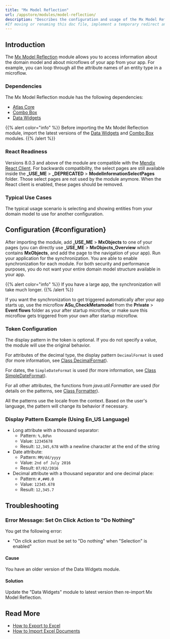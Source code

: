 ```yaml
---
title: "Mx Model Reflection"
url: /appstore/modules/model-reflection/
description: "Describes the configuration and usage of the Mx Model Reflection module, which is available in the Mendix Marketplace."
#If moving or renaming this doc file, implement a temporary redirect and let the respective team know they should update the URL in the product. See Mapping to Products for more details.
---
```


## Introduction

The [Mx Model Reflection](https://marketplace.mendix.com/link/component/69/) module allows you to access information about the domain model and about microflows of your app from your app. For example, you can loop through all the attribute names of an entity type in a microflow.

### Dependencies

The Mx Model Reflection module has the following dependencies:

* [Atlas Core](https://marketplace.mendix.com/link/component/117187)
* [Combo Box](https://marketplace.mendix.com/link/component/219304)
* [Data Widgets](https://marketplace.mendix.com/link/component/116540)

{{% alert color="info" %}}
Before importing the Mx Model Reflection module, import the latest versions of the [Data Widgets](https://marketplace.mendix.com/link/component/116540) and
[Combo Box](https://marketplace.mendix.com/link/component/219304) modules.
{{% /alert %}}

### React Readiness

Versions 8.0.3 and above of the module are compatible with the [Mendix React Client](/refguide/mendix-client/react/). For backwards compatibility, the select pages are still available inside the **\_USE_ME** > **\_DEPRECATED** > **ModelInformationSelectPages** folder. Those select pages are not used by the module anymore. When the React client is enabled, these pages should be removed.

### Typical Use Cases

The typical usage scenario is selecting and showing entities from your domain model to use for another configuration. 

## Configuration {#configuration}

After importing the module, add **\_USE_ME** > **MxObjects** to one of your pages (you can directly use **\_USE_ME** > **MxObjects_Overview** which contains **MxObjects**, and add the page to the navigation of your app). Run your application for the synchronization. You are able to enable synchronization for each module. For both security and performance purposes, you do not want your entire domain model structure available in your app.

{{% alert color="info" %}}
If you have a large app, the synchronization will take much longer.
{{% /alert %}}

If you want the synchronization to get triggered automatically after your app starts up, use the microflow **ASu_CheckMetamodel** from the **Private** > **Event flows** folder as your after startup microflow, or make sure this microflow gets triggered from your own after startup microflow.

### Token Configuration

The display pattern in the token is optional. If you do not specify a value, the module will use the original behavior. 

For attributes of the decimal type, the display pattern `DecimalFormat` is used (for more information, see [Class DecimalFormat](https://docs.oracle.com/en/java/javase/21/docs/api/java.base/java/text/DecimalFormat.html)).

For dates, the `SimpleDateFormat` is used (for more information, see [Class SimpleDateFormat](https://docs.oracle.com/en/java/javase/21/docs/api/java.base/java/text/SimpleDateFormat.html)).

For all other attributes, the functions from *java.util.Formatter* are used (for details on the patterns, see [Class Formatter](https://docs.oracle.com/en/java/javase/21/docs/api/java.base/java/util/Formatter.html)).

All the patterns use the locale from the context. Based on the user's language, the pattern will change its behavior if necessary.

### Display Pattern Example (Using En_US Language)

* Long attribute with a thousand separator:
    * Pattern:  `%,8d%n`
    * Value: `12345678`
    * Result: `12,345,678` with a newline character at the end of the string
* Date attribute:
    * Pattern: `MM/dd/yyyy`
    * Value: `2nd of July 2016`
    * Result: `07/02/2016`
* Decimal attribute with a thousand separator and one decimal place:
    * Pattern: `#,##0.0`
    * Value: `12345.678`
    * Result: `12,345.7`

## Troubleshooting

### Error Message: Set On Click Action to "Do Nothing"

You get the following error:

* "On click action must be set to "Do nothing" when "Selection" is enabled"

#### Cause

You have an older version of the Data Widgets module.

#### Solution

Update the "Data Widgets" module to latest version then re-import Mx Model Reflection.

## Read More

* [How to Export to Excel](/howto/integration/using-the-excel-exporter/)
* [How to Import Excel Documents](/howto/integration/importing-excel-documents/)
